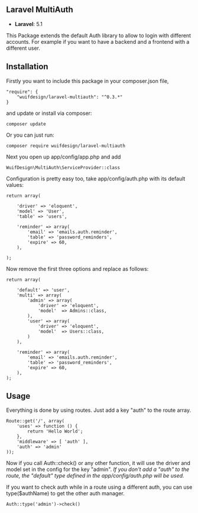 ## Laravel MultiAuth

- **Laravel**: 5.1

This Package extends the default Auth library to allow to login with different accounts.
For example if you want to have a backend and a frontend with a different user.

## Installation ##

Firstly you want to include this package in your composer.json file,

    "require": {
        "wuifdesign/laravel-multiauth": "^0.3.*"
    }

and update or install via composer:

    composer update

Or you can just run:

    composer require wuifdesign/laravel-multiauth

Next you open up app/config/app.php and add

    WuifDesign\MultiAuth\ServiceProvider::class

Configuration is pretty easy too, take app/config/auth.php with its default values:

    return array(

        'driver' => 'eloquent',
        'model' => 'User',
        'table' => 'users',

        'reminder' => array(
            'email' => 'emails.auth.reminder',
            'table' => 'password_reminders',
            'expire' => 60,
        ),

    );

Now remove the first three options and replace as follows:

    return array(

        'default' => 'user',
        'multi' => array(
            'admin' => array(
                'driver' => 'eloquent',
                'model'  => Admins::class,
            ),
            'user' => array(
                'driver' => 'eloquent',
                'model'  => Users::class,
            )
        ),

        'reminder' => array(
            'email' => 'emails.auth.reminder',
            'table' => 'password_reminders',
            'expire' => 60,
        ),
    );

## Usage ##

Everything is done by using routes. Just add a key "auth" to the route array.

    Route::get('/', array(
        'uses' => function () {
            return 'Hello World';
        },
        'middleware' => [ 'auth' ],
        'auth' => 'admin'
    ));

Now if you call Auth::check() or any other function, it will use the driver and model set in the config for the key "admin".
*If you don't add a "auth" to the route, the "default" type defined in the app/config/auth.php will be used.*

If you want to check auth while in a route using a different auth, you can use type($authName) to get the other auth manager.

    Auth::type('admin')->check()